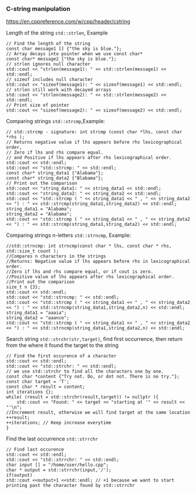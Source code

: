 ### C-string manipulation

https://en.cppreference.com/w/cpp/header/cstring

Length of the string `std::strlen`, Example

	// Find the length of the string
	const char message1 [] {"the sky is blue."};	
	// Array decays into pointer when we use const char*
	const char* message2 {"the sky is blue."};
	// strlen ignores null character
	std::cout << "strlen(message1): " << std::strlen(message1) << std::endl;
	// sizeof includes null character
	std::cout << "sizeof(message1): " << sizeof(message1) << std::endl;
	// strlen still work with decayed arrays
	std::cout << "strlen(message2): " << std::strlen(message2) << std::endl;
	// Print size of pointer
	std::cout << "sizeof(message2): " << sizeof(message2) << std::endl;


Comparing strings `std::strcmp`,Example:

	// std::strcmp - signature: int strcmp (const char *lhs, const char *rhs );
	// Returns negative value if lhs appears before rhs lexicographical order,
	// Zero if lhs and rhs compare equal.
	// and Positive if lhs appears after rhs lexicographical order.
	std::cout << std::endl;
	std::cout << "std::strcmp: " << std::endl;
	const char* string_data1 {"Alabama"};
	const char* string_data2 {"Blabama"};
	// Print out the comparison
	std::cout << "string_data1: " << string_data1 << std::endl;
	std::cout << "string_data2: " << string_data2 << std::endl;
    std::cout << "std::strcmp ( " << string_data1 << " , " << string_data2 << ") : " << std::strcmp(string_data1,string_data2) << std::endl;
	string_data1 = "Alabama";
	string_data2 = "Alabama";
	std::cout << "std::strcmp ( " << string_data1 << " , " << string_data2 << ") : " << std::strcmp(string_data1,string_data2) << std::endl;
	
Comparing strings n-letters `std::strncmp`, Example:
	
	//std::strncmp: int strncmp(const char * lhs, const char * rhs, std::size_t count );
	//Compares n characters in the strings
	//Returns: Negative value if lhs appears before rhs in lexicographical order.
	//Zero if lhs and rhs compare equal, or if cout is zero.
	//Positive value of lhs appears after rhs lexicographical order.
	//Print out the comparison
	size_t n {3};
	std::cout << std::endl;
	std::cout << "std::strncmp: " << std::endl;
	std::cout << "std::strcmp ( " << string_data1 << " , " << string_data2 << ") : " << std::strncmp(string_data1,string_data2,n) << std::endl;
	string_data1 = "aaaia";
	string_data2 = "aaance";
	std::cout << "std::strcmp ( " << string_data1 << " , " << string_data2 << ") : " << std::strncmp(string_data1,string_data2,n) << std::endl;

Search string `std::strchr(str,target)`, find first occurrence, then return from the where it found the target to the string

	// Find the first occurence of a character
	std::cout << std::endl;
	std::cout << "std::strchr: " << std::endl;
	// we use std::strchr to find all the characters one by one.
	const char *content {"Try not. Do, or dot not. There is no try."};
	const char target = 'T';
	const char * result = content;
	int iterations {};
	while( (result = std::strchr(result,target)) != nullptr ){
		std::cout << "Found: " << target << "starting at '" << result << "'\n";
	//Increment result, otherwise we will find target at the same location
	++result;
	++iterations; // Keep increase everytime
	}

Find the last occurrence `std::strrchr`

	// Find last occurence
	std::cout << std::endl;
	std::cout << "std::strrchr: " << std::endl;
	char input [] = "/home/user/hello.cpp";
	char * output = std::strrchr(input,'/');
	if(output)
	std::cout <<output+1 <<std::endl; // +1 because we want to start printing past the character found by std::strrchr
